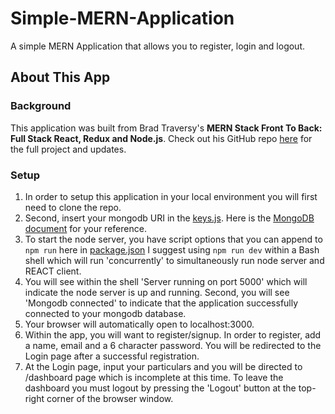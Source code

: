 # Simple-MERN-Application

A simple MERN Application that allows you to register, login and logout.

## About This App

### Background

This application was built from Brad Traversy's **MERN Stack Front To Back: Full Stack React, Redux and Node.js**. Check out his GitHub repo [here](https://github.com/bradtraversy/devconnector_2.0.git) for the full project and updates.

### Setup

1. In order to setup this application in your local environment you will first need to clone the repo.
2. Second, insert your mongodb URI in the [keys.js](https://github.com/bprenaud/Simple-MERN-Application.2/blob/React/config/keys.js).
   Here is the [MongoDB document](https://www.mongodb.com/docs/atlas/driver-connection/) for your reference.
3. To start the node server, you have script options that you can append to `npm run` here in [package.json](https://github.com/bprenaud/Simple-MERN-Application.2/blob/React/package.json)
   I suggest using `npm run dev` within a Bash shell which will run 'concurrently' to simultaneously run node server and REACT client.
4. You will see within the shell 'Server running on port 5000' which will indicate the node server is up and running. Second, you will see 'Mongodb connected' to indicate that the application successfully
   connected to your mongodb database.
5. Your browser will automatically open to localhost:3000.
6. Within the app, you will want to register/signup. In order to register, add a name, email and a 6 character password. You will be redirected to the Login page after a successful registration.
7. At the Login page, input your particulars and you will be directed to /dashboard page which is incomplete at this time. To leave the dashboard you must logout by pressing the 'Logout' button
   at the top-right corner of the browser window.
